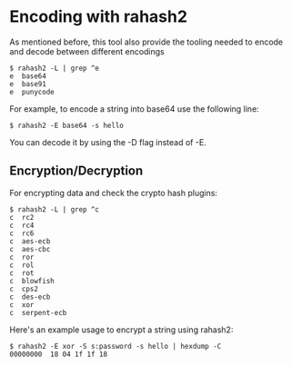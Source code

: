 # Encoding with rahash2

As mentioned before, this tool also provide the tooling needed to encode and decode between different encodings

```
$ rahash2 -L | grep ^e
e  base64
e  base91
e  punycode
```

For example, to encode a string into base64 use the following line:

```
$ rahash2 -E base64 -s hello
```

You can decode it by using the -D flag instead of -E.

## Encryption/Decryption

For encrypting data and check the crypto hash plugins:

```
$ rahash2 -L | grep ^c
c  rc2
c  rc4
c  rc6
c  aes-ecb
c  aes-cbc
c  ror
c  rol
c  rot
c  blowfish
c  cps2
c  des-ecb
c  xor
c  serpent-ecb
```

Here's an example usage to encrypt a string using rahash2:

```
$ rahash2 -E xor -S s:password -s hello | hexdump -C
00000000  18 04 1f 1f 18
```
